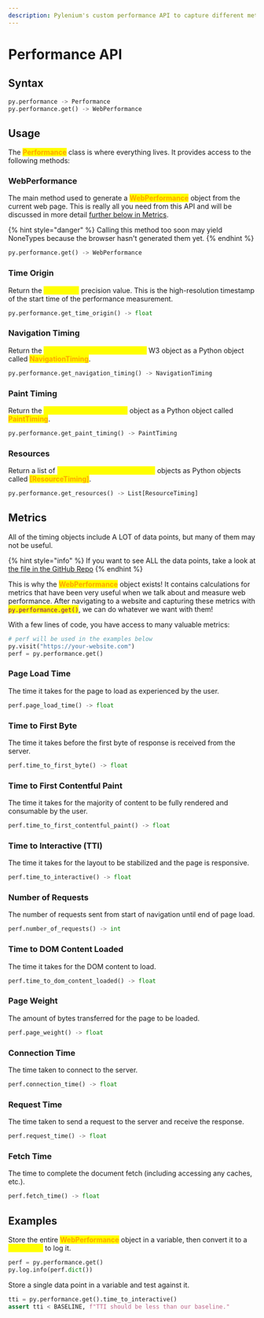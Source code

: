 ```yaml
---
description: Pylenium's custom performance API to capture different metrics.
---
```


# Performance API

## Syntax

```python
py.performance -> Performance
py.performance.get() -> WebPerformance
```

## Usage

The <mark style="color:orange;">**Performance**</mark> class is where everything lives. It provides access to the following methods:

### WebPerformance

The main method used to generate a <mark style="color:orange;">**WebPerformance**</mark> object from the current web page. This is really all you need from this API and will be discussed in more detail [further below in Metrics](performance-api.md#metrics).

{% hint style="danger" %}
Calling this method too soon may yield NoneTypes because the browser hasn't generated them yet.
{% endhint %}

```python
py.performance.get() -> WebPerformance
```

### Time Origin

Return the <mark style="color:yellow;">**timeOrigin**</mark> precision value. This is the high-resolution timestamp of the start time of the performance measurement.

```python
py.performance.get_time_origin() -> float
```

### Navigation Timing

Return the <mark style="color:yellow;">**PerformanceNavigationTiming**</mark> W3 object as a Python object called <mark style="color:orange;">**NavigationTiming**</mark>.

```python
py.performance.get_navigation_timing() -> NavigationTiming
```

### Paint Timing

Return the <mark style="color:yellow;">**PerformancePaintTiming**</mark> object as a Python object called <mark style="color:orange;">**PaintTiming**</mark>.

```python
py.performance.get_paint_timing() -> PaintTiming
```

### Resources

Return a list of <mark style="color:yellow;">**PerformanceResourceTiming**</mark> objects as Python objects called <mark style="color:orange;">**\[ResourceTiming]**</mark>.

```python
py.performance.get_resources() -> List[ResourceTiming]
```

## Metrics

All of the timing objects include A LOT of data points, but many of them may not be useful.

{% hint style="info" %}
If you want to see ALL the data points, take a look at [the file in the GitHub Repo](https://github.com/ElSnoMan/pyleniumio/blob/main/pylenium/performance.py)
{% endhint %}

This is why the <mark style="color:orange;">**WebPerformance**</mark> object exists! It contains calculations for metrics that have been very useful when we talk about and measure web performance. After navigating to a website and capturing these metrics with <mark style="color:purple;">`py.performance.get()`</mark>, we can do whatever we want with them!

With a few lines of code, you have access to many valuable metrics:

```python
# perf will be used in the examples below
py.visit("https://your-website.com")
perf = py.performance.get()
```

### Page Load Time

The time it takes for the page to load as experienced by the user.

```python
perf.page_load_time() -> float
```

### Time to First Byte

The time it takes before the first byte of response is received from the server.

```python
perf.time_to_first_byte() -> float
```

### Time to First Contentful Paint

The time it takes for the majority of content to be fully rendered and consumable by the user.

```python
perf.time_to_first_contentful_paint() -> float
```

### Time to Interactive (TTI)

The time it takes for the layout to be stabilized and the page is responsive.

```python
perf.time_to_interactive() -> float
```

### Number of Requests

The number of requests sent from start of navigation until end of page load.

```python
perf.number_of_requests() -> int
```

### Time to DOM Content Loaded

The time it takes for the DOM content to load.

```python
perf.time_to_dom_content_loaded() -> float
```

### Page Weight

The amount of bytes transferred for the page to be loaded.

```python
perf.page_weight() -> float
```

### Connection Time

The time taken to connect to the server.

```python
perf.connection_time() -> float
```

### Request Time

The time taken to send a request to the server and receive the response.

```python
perf.request_time() -> float
```

### Fetch Time

The time to complete the document fetch (including accessing any caches, etc.).

```python
perf.fetch_time() -> float
```

## Examples

Store the entire <mark style="color:orange;">**WebPerformance**</mark> object in a variable, then convert it to a <mark style="color:yellow;">**Dictionary**</mark> to log it.

```python
perf = py.performance.get()
py.log.info(perf.dict())
```

Store a single data point in a variable and test against it.

```python
tti = py.performance.get().time_to_interactive()
assert tti < BASELINE, f"TTI should be less than our baseline."
```

